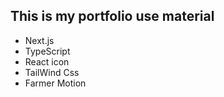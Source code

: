 
## This is my portfolio use material 
- Next.js
- TypeScript
- React icon
- TailWind Css
- Farmer Motion

